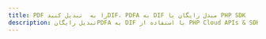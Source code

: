 ---title: PDF را به  تبدیل کنیدDIF، PDFA به DIF مبدل رایگان یا PHP SDKdescription: تبدیل رایگانPDFA به DIF با استفاده از PHP Cloud APIs & SDK همچنین اسناد PDF را در Cloud ایجاد، ویرایش و رندر کنید.---